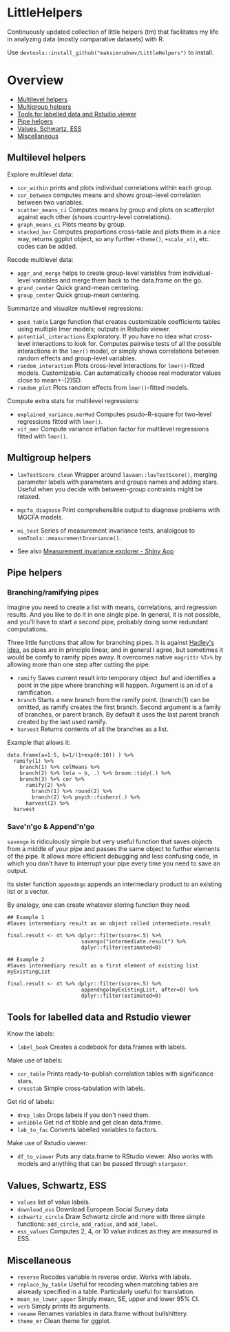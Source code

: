 

# LittleHelpers

Continuously updated collection of little helpers (tm) that facilitates my life in analyzing data (mostly comparative datasets) with R.


Use `devtools::install_github("maksimrudnev/LittleHelpers")` to install.

# Overview

- [Multilevel helpers](#multilevel-helpers)
- [Multigroup helpers](#multigroup-helpers)
- [Tools for labelled data and Rstudio viewer](#tools-for-labelled-data-and-rstudio-viewer)
- [Pipe helpers](#pipe-helpers)
- [Values, Schwartz, ESS](#values-schwartz-ess)
- [Miscellaneous](#miscellaneous)

## Multilevel helpers

Explore multilevel data:

- `cor_within` prints and plots individual correlations within each group.
- `cor_between` computes means and shows group-level correlation between two variables.
- `scatter_means_ci` Computes means by group and plots on scatterplot against each other (shows country-level correlations).
- `graph_means_ci` Plots means by group.
- `stacked_bar` Computes proportions cross-table and plots them in a nice way, returns ggplot object, so any further `+theme()`, `+scale_x()`, etc. codes can be added.

Recode multilevel data:

- `aggr_and_merge` helps to create group-level variables from individual-level variables and merge them back to the data.frame on the go.
- `grand_center` Quick grand-mean centering.
- `group_center` Quick group-mean centering.

Summarize and visualize multilevel regressions:

- `good_table` Large function that creates customizable coefficients tables using multiple lmer models; outputs in Rstudio viewer.
- `potential_interactions` Exploratory. If you have no idea what cross-level interactions to look for. Computes pairwise tests of all the possible interactions in the `lmer()` model, or simply shows correlations between random effects and group-level variables.
- `random_interaction` Plots cross-level interactions for `lmer()`-fitted models. Customizable. Can automatically choose real moderator values close to mean+-(2)SD.
- `random_plot` Plots random effects from `lmer()`-fitted models.


Compute extra stats for multilevel regressions:

- `explained_variance.merMod` Computes psudo-R-square for two-level regressions fitted with `lmer()`.
- `vif_mer` Compute variance inflation factor for multilevel regressions fitted with `lmer()`.


## Multigroup helpers

- `lavTestScore_clean` Wrapper around `lavaan::lavTestScore()`, merging parameter labels with parameters and groups names and adding stars. Useful when you decide with between-group contraints might be relaxed.
- `mgcfa_diagnose` Print comprehensible output to diagnose problems with MGCFA models.
- `mi_test` Series of measurement invariance tests, analoigous to `semTools::measurementInvariance()`.

- See also [Measurement invariance explorer - Shiny App](https://github.com/MaksimRudnev/MIE)

## Pipe helpers

### Branching/ramifying pipes

Imagine you need to create a list with means, correlations, and regression results. And you like to do it in one single pipe. In general, it is not possible, and you'll have to start a second pipe, probably doing some redundant computations.

Three little functions that allow for branching pipes. It is against [Hadley's idea](http://r4ds.had.co.nz/pipes.html#when-not-to-use-the-pipe), as pipes are in principle linear, and in general I agree, but sometimes it would be comfy to ramify pipes away. It overcomes native `magrittr` `%T>%` by allowing more than one step after cutting the pipe.

- `ramify` Saves current result into temporary object .buf and identifies a point in the pipe where branching will happen. Argument is an id of a ramification.
- `branch` Starts a new branch from the ramify point. (branch(1) can be omitted, as ramify creates the first branch. Second argument is a family of branches, or parent branch. By default it uses the last parent branch created by the last used ramify.
- `harvest` Returns contents of all the branches as a list.

Example that allows it:

```
data.frame(a=1:5, b=1/(1+exp(6:10)) ) %>%
  ramify(1) %>%
    branch(1) %>% colMeans %>% 
    branch(2) %>% lm(a ~ b, .) %>% broom::tidy(.) %>% 
    branch(3) %>% cor %>%
      ramify(2) %>%
        branch(1) %>% round(2) %>%
        branch(2) %>% psych::fisherz(.) %>%
      harvest(2) %>%
  harvest
```



### Save'n'go & Append'n'go

`savengo` is ridiculously  simple but very useful function that saves objects from a middle of your pipe and passes the same object to further elements of the pipe. It allows more efficient debugging and less confusing code, in which you don't have to interrupt your pipe every time you need to save an output.

Its sister function `appendngo` appends an intermediary product to an existing list or a vector.

By analogy, one can create whatever storing function they need.



```
## Example 1
#Saves intermediary result as an object called intermediate.result

final.result <- dt %>% dplyr::filter(score<.5) %>%
                        savengo("intermediate.result") %>% 
                        dplyr::filter(estimated<0)
  
## Example 2
#Saves intermediary result as a first element of existing list myExistingList

final.result <- dt %>% dplyr::filter(score<.5) %>%
                        appendngo(myExistingList, after=0) %>% 
                        dplyr::filter(estimated<0)
```

## Tools for labelled data and Rstudio viewer

Know the labels:

- `label_book` Creates a codebook for data.frames with labels.

Make use of labels: 

- `cor_table` Prints ready-to-publish correlation tables with significance stars.
- `crosstab` Simple cross-tabulation with labels.

Get rid of labels:

- `drop_labs` Drops labels if you don't need them.
- `untibble` Get rid of tibble and get clean data.frame.
- `lab_to_fac` Converts labelled variables to factors.

Make use of Rstudio viewer:

- `df_to_viewer` Puts any data.frame to RStudio viewer. Also works with models and anything that can be passed through `stargazer`.


## Values, Schwartz, ESS

- `values` list of value labels.
- `download_ess` Download European Social Survey data
- `schwartz_circle` Draw Schwartz circle and more with three simple functions: `add_circle`, `add_radius`, and `add_label`.
- `ess_values` Computes 2, 4, or 10 value indices as they are measured in ESS.

## Miscellaneous

- `reverse` Recodes variable in reverse order. Works with labels.
- `replace_by_table` Useful for recoding when matching tables are alsready specified in a table. Particularly useful for translation.
- `mean_se_lower_upper` Simply mean, SE, upper and lower 95% CI.
- `verb` Simply prints its arguments.
- `rename` Renames variables in data.frame without bullshittery.
- `theme_mr` Clean theme for ggplot.
